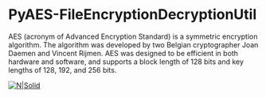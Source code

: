 # PyAES-FileEncryptionDecryptionUtil
AES (acronym of Advanced Encryption Standard) is a symmetric encryption algorithm. The algorithm was developed by two Belgian cryptographer Joan Daemen and Vincent Rijmen. AES was designed to be efficient in both hardware and software, and supports a block length of 128 bits and key lengths of 128, 192, and 256 bits.

[![N|Solid](https://i.ibb.co/7V6rbty/Blue-and-Yellow-Cat-Animal-Pets-Logo.png)]()
